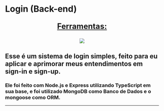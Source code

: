 # Login (Back-end)

<div align=center>
  <p style='font-size: 25px; text-decoration: underline; font-weight: bold'>Ferramentas:</p>
  <a href="https://github.com/Joao-Vtr-Oliveira/todo-list-login">
    <img src="https://skillicons.dev/icons?i=nodejs,ts,mongodb,postman" />
  </a>
</div>

## Esse é um sistema de login simples, feito para eu aplicar e aprimorar meus entendimentos em sign-in e sign-up.

### Ele foi feito com Node.js e Express utilizando TypeScript em sua base, e foi utilizado MongoDB como Banco de Dados e o mongoose como ORM.

---

